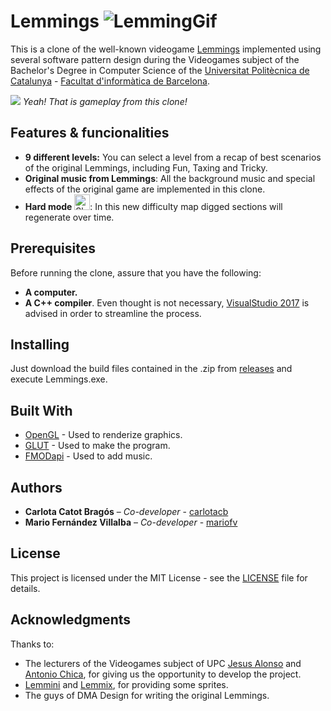 # Lemmings ![LemmingGif](https://github.com/carlotacb/Lemmings/blob/master/Game/images/readme/lemming.gif)

This is a clone of the well-known videogame [Lemmings](https://en.wikipedia.org/wiki/Lemmings_(video_game)) implemented using several software pattern design during the Videogames subject of the Bachelor's Degree in Computer Science of the [Universitat Politècnica de Catalunya](https://www.upc.edu/ca) - [Facultat d'informàtica de Barcelona](https://www.fib.upc.edu/).


![](https://github.com/carlotacb/Lemmings/blob/master/Game/images/readme/lemmings-gameplay.gif)
*Yeah! That is gameplay from this clone!*


## Features & funcionalities
- **9 different levels:** You can select a level from a recap of best scenarios of the original Lemmings, including Fun, Taxing and Tricky.
- **Original music from Lemmings**: All the background music and special effects of the original game are implemented in this clone.
- **Hard mode** <img src="https://github.com/carlotacb/Lemmings/blob/master/Game//images/readme/skull_readme.png" alt="Skull" height="25"/>: In this new difficulty map digged sections will regenerate over time.

## Prerequisites

Before running the clone, assure that you have the following:

- **A computer.**
- **A C++ compiler**. Even thought is not necessary, [VisualStudio 2017](https://www.visualstudio.com/es/downloads/) is advised in order to streamline the process.

## Installing

Just download the build files contained in the .zip from [releases](https://github.com/carlotacb/Lemmings/releases) and execute Lemmings.exe.

## Built With

* [OpenGL](https://www.opengl.org/) - Used to renderize graphics.
* [GLUT](https://www.opengl.org/resources/libraries/glut/) - Used to make the program.
* [FMODapi](https://www.fmod.com/) - Used to add music.


## Authors

* **Carlota Catot Bragós** – _Co-developer_ - [carlotacb](https://github.com/carlotacb)
* **Mario Fernández Villalba** – _Co-developer_ - [mariofv](https://github.com/mariofv)


## License

This project is licensed under the MIT License - see the [LICENSE](https://github.com/carlotacb/Lemmings/blob/master/LICENSE) file for details.

## Acknowledgments

Thanks to:
- The lecturers of the Videogames subject of UPC [Jesus Alonso](http://www.cs.upc.edu/~jalonso/) and [Antonio Chica](http://futur.upc.edu/AntonioChicaCalaf), for giving us the opportunity to develop the project.
- [Lemmini](http://lemmini.de/) and [Lemmix](http://ericenzwaan.nl/eric/lemmings/lemmix.htm), for providing some sprites.
- The guys of DMA Design for writing the original Lemmings.
